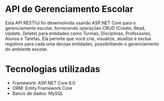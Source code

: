 # API de Gerenciamento Escolar
  Esta API RESTful foi desenvolvida usando ASP.NET Core para o gerenciamento escolar, fornecendo operações CRUD (Create, Read, Update, Delete) para entidades como Turmas, Disciplinas, Professores, Alunos e Tarefas. Ela permite que você crie, visualize, atualize e exclua registros para cada uma dessas entidades, possibilitando o gerenciamento do ambiente escolar.
# Tecnologias utilizadas
  * Framework: ASP.NET Core 8.0 
  * ORM: Entity Framework Core
  * Banco de dados: MySQL
